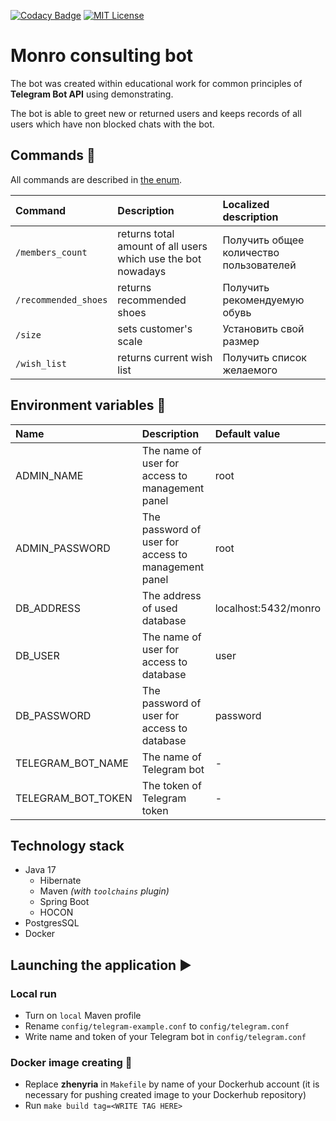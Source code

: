 [![Codacy Badge](https://app.codacy.com/project/badge/Grade/35f78eaef7d84690ad81819853527f8c)](https://www.codacy.com/gh/Zhenyria/monro-consulting-bot/dashboard?utm_source=github.com&amp;utm_medium=referral&amp;utm_content=Zhenyria/monro-consulting-bot&amp;utm_campaign=Badge_Grade)
[![MIT License](http://img.shields.io/badge/license-MIT-blue.svg?style=flat)](https://github.com/Zhenyria/monro-consulting-bot/blob/master/LICENSE)

# Monro consulting bot

The bot was created within educational work for common principles of **Telegram Bot API** using demonstrating.

The bot is able to greet new or returned users and keeps records of all users which have non blocked chats with the bot.

## Commands :speech_balloon:

All commands are described in [the enum](src/main/java/ru/zhenyria/monro_consulting_bot/util/StartCommand.java).

| Command              | Description                                                  | Localized description                   |
|:---------------------|:-------------------------------------------------------------|:----------------------------------------|
| `/members_count`     | returns total amount of all users which use the bot nowadays | Получить общее количество пользователей |
| `/recommended_shoes` | returns recommended shoes                                    | Получить рекомендуемую обувь            |
| `/size`              | sets customer's scale                                        | Установить свой размер                  |
| `/wish_list`         | returns current wish list                                    | Получить список желаемого               |

## Environment variables :wrench:

| Name               | Description                                         | Default value        |
|:-------------------|:----------------------------------------------------|:---------------------|
| ADMIN_NAME         | The name of user for access to management panel     | root                 | 
| ADMIN_PASSWORD     | The password of user for access to management panel | root                 |
| DB_ADDRESS         | The address of used database                        | localhost:5432/monro |
| DB_USER            | The name of user for access to database             | user                 |
| DB_PASSWORD        | The password of user for access to database         | password             |
| TELEGRAM_BOT_NAME  | The name of Telegram bot                            | -                    |
| TELEGRAM_BOT_TOKEN | The token of Telegram token                         | -                    |

## Technology stack

- Java 17
    - Hibernate
    - Maven _(with `toolchains` plugin)_
    - Spring Boot
    - HOCON
- PostgresSQL
- Docker

## Launching the application :arrow_forward:

### Local run

- Turn on `local` Maven profile
- Rename `config/telegram-example.conf` to `config/telegram.conf`
- Write name and token of your Telegram bot in `config/telegram.conf`

### Docker image creating :whale:

- Replace **zhenyria** in `Makefile` by name of your Dockerhub account (it is necessary for pushing created image to
  your Dockerhub repository)
- Run `make build tag=<WRITE TAG HERE>`
